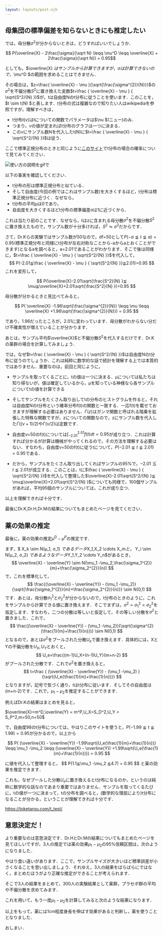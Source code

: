 ```yaml
---
layout: layouts/post.njk
---
```



## 母集団の標準偏差を知らないときにも推定したい

では，母分散$\sigma^2$が分からないときは，どうすればいいでしょうか．

<div class="max-xl:w-full max-xl:overflow-x-scroll">

$$ P(\overline{X} - 2\frac{\sigma}{\sqrt N} \leqq \mu^D  \leqq \overline{X} + 2\frac{\sigma}{\sqrt N}) = 0.95$$ 

</div>

としても，$\overline{X} $はサンプルから計算できますが，σは計算できないので，$\mu^D $の範囲を求めることはできません．

その場合は，$z=\frac{ \overline{X} - \mu }{\sqrt{\frac{\sigma^{2}}{N}}}$の$\sigma^2$を不偏分散$S^2$に置き換えた変数$t=\frac { \overline{X} - \mu } { \sqrt{S^2/{N} }}$が，tは自由度Nのt分布に従うことを使います．このことを，$t \sim t(N) $と表します．t分布の式は複雑なので知りたい人はwikipediaを参照ですが，理解すべきは，

- t分布$t(\nu)$はtについての関数でパラメータは$\nu $(ニュー)のみ．
- つまり，$\nu$の値が定まればt分布のグラフは一つに決まる．
- この$\nu$にサンプル数Nを代入したt(N)に$t=\frac { \overline{X} - \mu } { \sqrt{S^2/{N} }}$は従う．

ここで標準正規分布のときと同じように[このサイト](https://www.geogebra.org/m/AxtegHsz)でt分布の場合の確率について見てみてください．

![使い方の説明をgifで]()

以下の事実を確認してください．

- t分布の形は標準正規分布と似ている．
- そして自由度(今回の例ではこれはサンプル数)を大きくするほど，t分布は標準正規分布に近づく．なぜなら，
- t分布の平均μは0であり，
- 自由度を大きくするほどt分布の標準偏差σは1に近づくから．

これは当たり前のことです．なぜなら，tはzに含まれる母分散$\sigma^2$を不偏分散$S^2$に置き換えたもので，サンプル数が十分多ければ，$S^2 \fallingdotseq σ^2$だからです．

さて，Dr.Kらの実験ではサンプル数が50なので，df=50として$P(-a≦t≦a)=0.95$(標準正規分布と同様にt分布が左右対称なことから-aからaとおくことができます)となるaを調べると，a=2.01であることがわかります．そこで後は同様に，$t=\frac { \overline{X} - \mu } { \sqrt{S^2/{N} }}$を代入して，
$$
P(-2.01≦\frac { \overline{X} - \mu } { \sqrt{S^2/{N} }}≦2.01)=0.95
$$
これを変形して，
<div class="max-xl:w-[98%] max-xl:overflow-x-scroll">

$$
P(\overline{X}-2.01\sqrt{\frac{S^2}{N} }≦ \mu≦\overline{X}+2.01\sqrt{\frac{S^2}{N} })=0.95
$$

</div>
母分散が分かるときと見比べてみると，

<div class="max-xl:w-[98%] max-xl:overflow-x-scroll">

$$
P( \overline{X} -1.96\sqrt{\frac{\sigma^{2}}{N}}  \leqq \mu \leqq \overline{X} +1.96\sqrt{\frac{\sigma^{2}}{N}}) = 0.95
$$

</div>

であり，1.96だったところが，2.01に変わっています．母分散がわからない分だけ不確実性が増えていることが分かります．

あとは，サンプル平均$\overline{X}$と不偏分散$S^2$を代入するだけです．Dr.Kの薬群の場合を計算してみましょう．



では，なぜ$t=\frac { \overline{X} - \mu } { \sqrt{S^2/{N} }}$は自由度Nのt分布に従うのでしょうか．これは純粋に数学的な話で統計を理解する上では本質的ではありません．重要なのは，前回と同じように，

- サンプルを取ってくるごとに，tの値は一つに決まる．μについては私たちは知り得ないが，値は確定しているから，μを知っている神様なら各サンプルについてtの値を計算できる
- そしてサンプルをたくさん取り出してtの分布のヒストグラムを作ると，それは自由度Nのt分布という確率分布f(t)の関数と一致する．一応f(t)を載せておきますが理解する必要はありません．$\Gamma(z)$はガンマ関数と呼ばれる階乗を拡張した特殊な関数ですが，zについての関数なので，zにサンプル数を代入した$\Gamma ((\nu +1)/2)$や$\Gamma (\nu/2)$は定数です．


- 自由度ν=50のf(t)については$\int_{-2.01}^{2.01}f(t)dt = 0.95$が成り立つ．これは計算すれば分かるが計算は機械がやってくれるので，その方法を理解する必要はない．すなわち，自由度ν=50のf(t)に従うtについて，$P(-2.01≦t≦2.01)=0.95$である．
- だから，サンプルをたくさん取り出してくればサンプルの95%で，$-2.01≦t≦2.01$が成立する．このことは，tに$\frac { \overline{X} - \mu } { \sqrt{S^2/{N} }}$を代入して整理した$\overline{X}-2.01\sqrt{S^2/{N} }≦ \mu≦\overline{X}+2.01\sqrt{S^2/{N} }$についても同様で，100個サンプルがあれば，平均95個のサンプルについては，これが成り立つ．

以上を理解できれば十分です．

最後にDr.K,Dr.H,Dr.Mの結果についてもまとめたページを見てください．

## 薬の効果の推定

最後に，薬の効果の推定$μ^D-μ^P$の推定です．

まず，$ X_k \sim N(μ_1, σ_1) $であるデータ$X_1,X_2 \cdots X_m$と，$ Y_i \sim N(μ_2, σ_2) $であるようなデータ$Y_1,Y_2 \cdots Y_n$があるとき，
$$
\overline{X} - \overline{Y} \sim N(\mu_1 -\mu_2,\frac{\sigma_1^{2}}{m}+\frac{\sigma_2^{2}}{n})
$$
で，これを標準化して，
$$
\frac{(\overline{X} - \overline{Y}) - (\mu_1 -\mu_2)}{\sqrt{\frac{\sigma_1^{2}}{m}+\frac{\sigma_2^{2}}{n}}} \sim N(0,1)
$$
です．あとは，母分散$σ_1^2$と$σ_2^2$が分からないので，t分布のときのように，これをサンプルから計算できる値に置き換えます．そこでまずは，$σ^2=σ_1^2=σ_2^2$を仮定します．すなわち，二つの分散は等しいと仮定して，その等しい分散を$σ^2$と置きました．これで，
$$
\frac{(\overline{X} - \overline{Y}) - (\mu_1 -\mu_2)}{\sqrt{\sigma^{2}(\frac{1}{m}+\frac{1}{n}})} \sim N(0,1)
$$
となるので，あとは$σ^2$をプールされた分散$U_e$で置き換えます．具体的には，XとYの不偏分散を$U_X,U_Y$とおくと，
$$
U_e=\frac{(m-1)U_X+(n-1)U_Y}{m+n-2}
$$
がプールされた分散です．これで$σ^2$を置き換えると，
$$
t=\frac  { (\overline{X} - \overline{Y})  - (\mu_1 -\mu_2) } {\sqrt{U_e(\frac{1}{m}+\frac{1}{n})}}
$$
となりますが，記号で気づく通り，tはt分布に従います．そしてその自由度は(m+n-2)です．これで，$\mu_1 -\mu_2$を推定することができます．

例えばDr.Kの結果はまとめを見ると，

<div class="max-xl:w-[98%] max-xl:overflow-x-scroll ">

$\overline{X}=m^D,\overline{Y} = m^P,U_X=S_D^2,U_Y = S_P^2,m=50,n=50$

</div>

で，自由度98のt分布については，やはりこのサイトを使うと，$P(-1.99≦t≦1.99)=0.95$が分かるので，以上から

<div class="max-xl:w-[98%] max-xl:overflow-x-scroll">

$$
P( (\overline{X} - \overline{Y}) -1.99\sqrt{U_e(\frac{1}{m}+\frac{1}{n})}  \leqq \mu_1 -\mu_2 \leqq  (\overline{X} - \overline{Y}) +1.99\sqrt{U_e(\frac{1}{m}+\frac{1}{n})}) = 0.95
$$

</div>
に値を代入して整理すると，
$$
P(1.1≦\mu_1 -\mu_2 ≦4.7) = 0.95
$$
と薬の効果を推定できます．

これも，なぜプールした分散$U_e$に置き換えるとt分布になるのか，というのは純粋に数学的な話なのであまり重要ではありません．サンプルを取ってくるたびに，tの値が一つに決まって，tの分布を調べると，(数学的な理屈により)t分布になることが分かる，ということが理解できれば十分です．

https://toketarou.com/t_test/



## 意思決定だ！

より重要なのは意思決定です．Dr.HとDr.Mの結果についてもまとめたページを見てほしいですが，3人の推定では薬の効果$\mu_1 -\mu_2$の95%信頼区間は，次のようになりました．

やはり食い違いがあります．ここで，サンプルサイズが大きいほど標準誤差が小さくなることを思い出しましょう．それゆえ，3人の結果をばらばらにではなく，まとめたほうがより正確な推定ができることが考えられます．

そこで3人の結果をまとめて，300人の実験結果として薬群，プラセボ群の平均や不偏分散を求めてみます．

これを用いて，もう一度$\mu_1 -\mu_2$を計算してみると次のような結果になります．

以上をもって，薬には1cm程度身長を伸ばす効果があると判断し，薬を使うこととなりました．

おしまい．

